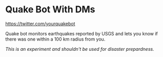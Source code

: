 # Quake Bot With DMs

https://twitter.com/yourquakebot

Quake bot monitors earthquakes reported by USGS and lets you know if there was one within a 100 km radius from you.

*This is an experiment and shouldn't be used for disaster prepardness.*
